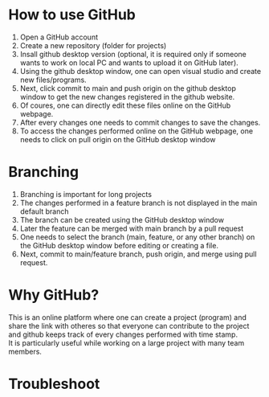 # How to use GitHub
1. Open a GitHub account
2. Create a new repository (folder for projects)
3. Insall github desktop version (optional, it is required only if someone wants to work on local PC and wants to upload it on GitHub later).
4. Using the github desktop window, one can open visual studio and create new files/programs.
5. Next, click commit to main and push origin on the github desktop window to get the new changes registered in the github website.
6. Of coures, one can directly edit these files online on the GitHub webpage.
7. After every changes one needs to commit changes to save the changes.
8. To access the changes performed online on the GitHub webpage, one needs to click on pull origin on the GitHub desktop window 

# Branching
1. Branching is important for long projects
2. The changes performed in a feature branch is not displayed in the main default branch
3. The branch can be created using the GitHub desktop window 
4. Later the feature can be merged with main branch by a pull request
5. One needs to select the branch (main, feature, or any other branch) on the GitHub desktop window before editing or creating a file.
6. Next, commit to main/feature branch, push origin, and merge using pull request.


# Why GitHub?
This is an online platform where one can create a project (program) and share the link with otheres so that everyone can contribute to the project and github keeps track of every changes performed with time stamp.  
It is particularly useful while working on a large project with many team members.

# Troubleshoot